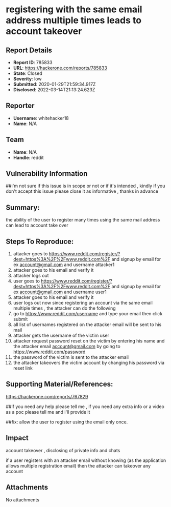 # registering with the same email address multiple times leads to account takeover 

## Report Details
- **Report ID**: 785833
- **URL**: https://hackerone.com/reports/785833
- **State**: Closed
- **Severity**: low
- **Submitted**: 2020-01-29T21:59:34.917Z
- **Disclosed**: 2022-03-14T21:13:24.623Z

## Reporter
- **Username**: whitehacker18
- **Name**: N/A

## Team
- **Name**: N/A
- **Handle**: reddit

## Vulnerability Information
##i'm not sure if this issue is in scope or not or if it's intended , kindly if you don't accept this issue please close it as informative , thanks in advance

## Summary:
the ability of the user to register many times using the same mail address can lead to account take over 

## Steps To Reproduce:

  1. attacker goes to https://www.reddit.com/register/?dest=https%3A%2F%2Fwww.reddit.com%2F and signup by email for ex account@gmail.com and username attacker1 
  2. attacker goes to his email and verify it 
  3. attacker logs out 
  4. user goes to https://www.reddit.com/register/?dest=https%3A%2F%2Fwww.reddit.com%2F and signup by email for ex account@gmail.com and username user1
  5. attacker goes to his email and verify it 
  6.  user logs out 
  now since registering an account via the same email multiple times , the attacker can do the following 
  7.  go to https://www.reddit.com/username and type your email then click submit 
  8. all list of usernames registered on the attacker email will be sent to his mail 
  9. attacker gets the username of the victim user <user1>
 10. attacker request password reset on the victim by entering his name <user1> and the attacker email <account@gmail.com> by going to https://www.reddit.com/password
 11. the password of the victim is sent to the attacker email 
 12. the attacker takeovers the victim account by changing his password via reset link

## Supporting Material/References:
https://hackerone.com/reports/767829

 
##if you need any help please tell me , if you need any extra info or a video as a poc please tell me and i'll provide it 

##fix:
allow the user to register using the email only once.

## Impact

acoount takeover , disclosing of private info and chats 

if a user registers with an attacker email without knowing (as the application allows multiple registration email) then the attacker can takeover any account

## Attachments
No attachments
